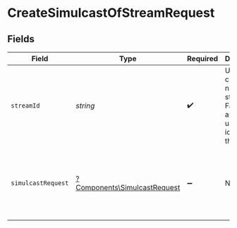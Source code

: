 # CreateSimulcastOfStreamRequest


## Fields

| Field                                                                                                                                                                             | Type                                                                                                                                                                              | Required                                                                                                                                                                          | Description                                                                                                                                                                       | Example                                                                                                                                                                           |
| --------------------------------------------------------------------------------------------------------------------------------------------------------------------------------- | --------------------------------------------------------------------------------------------------------------------------------------------------------------------------------- | --------------------------------------------------------------------------------------------------------------------------------------------------------------------------------- | --------------------------------------------------------------------------------------------------------------------------------------------------------------------------------- | --------------------------------------------------------------------------------------------------------------------------------------------------------------------------------- |
| `streamId`                                                                                                                                                                        | *string*                                                                                                                                                                          | :heavy_check_mark:                                                                                                                                                                | Upon creating a new live stream, FastPix assigns a unique identifier to the stream.                                                                                               | 8717422d89288ad5958d4a86e9afe2a2                                                                                                                                                  |
| `simulcastRequest`                                                                                                                                                                | [?Components\SimulcastRequest](../../Models/Components/SimulcastRequest.md)                                                                                                       | :heavy_minus_sign:                                                                                                                                                                | N/A                                                                                                                                                                               | {<br/>"url": "rtmp://hyd01.contribute.live-video.net/app/",<br/>"streamKey": "live_1012464221_DuM8W004MoZYNxQEZ0czODgfHCFBhk",<br/>"metadata": {<br/>"livestream_name": "Tech-Connect Summit"<br/>}<br/>} |